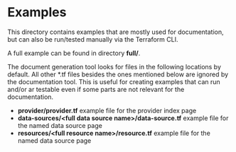# Examples

This directory contains examples that are mostly used for documentation, but can also be run/tested manually via the Terraform CLI.

A full example can be found in directory **full/**.

The document generation tool looks for files in the following locations by default. All other *.tf files besides the ones mentioned below are ignored by the documentation tool. This is useful for creating examples that can run and/or ar testable even if some parts are not relevant for the documentation.

* **provider/provider.tf** example file for the provider index page
* **data-sources/\<full data source name\>/data-source.tf** example file for the named data source page
* **resources/\<full resource name\>/resource.tf** example file for the named data source page
